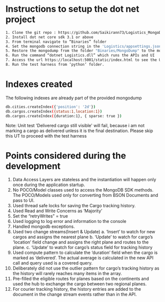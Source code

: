 # Instructions to setup the dot net project <br />
```sh
1. Clone the git repo : https://github.com/Saikirann73/Logistics_MongoDB
2. Install dot net core sdk 3.1 or above
3. From terminal navigate to “Binaries” folder
4. Set the mongodb connection string in the 'Logistics/appsettings.json' file
5. Restore the mongodump from the folder "Binaries/MongoDump" to the mongodb cluster with the database name 'logistics'.
6. Run the command “dotnet Logistics.dll” which runs the APIs and UI
7. Access the url https://localhost:5001/static/index.html to see the UI 
8. Run the test harness from ‘python’ folder.
```
# Indexes created <br />
The following indexes are already part of the provided mongodump
```sh
db.cities.createIndex({'position': '2d'})
db.cargos.createIndex({status:1,location:1})
db.cargos.createIndex({duration:1}, { sparse: true })
```
Note: 
Unit test 'Delivered cargo still visible' will fail, because i am not marking a cargo as delivered unless it is the final destination. Please skip this UT to proceed with the test harness

# Points considered during the development <br />
1.	Data Access Layers are stateless and the instantiation will happen only once during the application startup.
2.	No POCO/Model classes used to access the MongoDB SDK methods. The POCO/Models used only for converting from BSON Documents and pass to UI. 
3.	Used thread safe locks for saving the Cargo tracking history.
5.	Used Read and Write Concerns as ‘Majority’
6.	Set the “retryWrites” = true
7.	Used logging to log error and information to the console
8.	Handled mongodb exceptions.
9.	Used two change streams(Insert & Update)
a.	‘Insert’ to watch for new cargos and assigns the nearest plane
b.	‘Update’ to watch for cargo’s ‘location’ field change and assigns the right plane and routes to the plane.
c.	‘Update’ to watch for cargo’s status field for tracking history
10.	Used compute pattern to calculate the ‘duration’ field when the cargo is marked as ‘delivered’. The actual average is calculated in the new API call and query used is a covered query.
11.	Deliberately did not use the outlier pattern for cargo’s tracking history as the history will rarely reaches many items in the array.
12.	Pre-filled the eligible routes for planes based on the continents and used the hub to exchange the cargo between two regional planes.
13. For courier tracking history, the history entries are added to the document in the change stream events rather than in the API.

